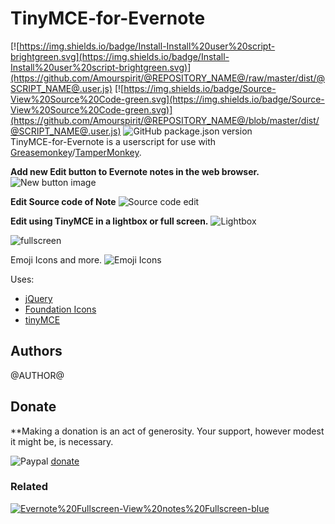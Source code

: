 # TinyMCE-for-Evernote

[![https://img.shields.io/badge/Install-Install%20user%20script-brightgreen.svg](https://img.shields.io/badge/Install-Install%20user%20script-brightgreen.svg)](https://github.com/Amourspirit/@REPOSITORY_NAME@/raw/master/dist/@SCRIPT_NAME@.user.js) [![https://img.shields.io/badge/Source-View%20Source%20Code-green.svg](https://img.shields.io/badge/Source-View%20Source%20Code-green.svg)](https://github.com/Amourspirit/@REPOSITORY_NAME@/blob/master/dist/@SCRIPT_NAME@.user.js) ![GitHub package.json version](https://img.shields.io/github/package-json/v/Amourspirit/@REPOSITORY_NAME@.svg)  
TinyMCE-for-Evernote is a userscript for use with [Greasemonkey](http://www.greasespot.net/)/[TamperMonkey](http://tampermonkey.net/).

**Add new Edit button to Evernote notes in the web browser.**
![New button image](http://amourspirit.github.io/TinyMce-for-Evernote/images/screenshots/new_button.png "new Button")

**Edit Source code of Note**
![Source code edit](http://amourspirit.github.io/TinyMce-for-Evernote/images/screenshots/source_code.png "Edit source code")

**Edit using TinyMCE in a lightbox or full screen.**
![Lightbox](http://amourspirit.github.io/TinyMce-for-Evernote/images/screenshots/lightbox.png "Edit in Popup Lightbox")

![fullscreen](http://amourspirit.github.io/TinyMce-for-Evernote/images/screenshots/full_screen.png "Edit in Fullscreen")

Emoji Icons and more.
![Emoji Icons](http://amourspirit.github.io/TinyMce-for-Evernote/images/screenshots/emoji.png "Use Emoji Icons")

Uses:

* [jQuery](https://jquery.com/)
* [Foundation Icons](http://zurb.com/playground/foundation-icon-fonts-3)
* [tinyMCE](http://www.tinymce.com/)


## Authors

@AUTHOR@

## Donate

**Making a donation is an act of generosity. Your support, however modest it might be, is necessary.

![Paypal](http://amourspirit.github.io/TinyMce-for-Evernote/images/paypal.png) [donate](http://bit.ly/1QIN2Cs)

### Related

[![Evernote%20Fullscreen-View%20notes%20Fullscreen-blue](https://img.shields.io/badge/Evernote%20Fullscreen-View%20notes%20Fullscreen-blue.svg)](https://github.com/Amourspirit/Evernote-Fullscreen)